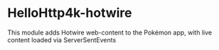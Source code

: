 # HelloHttp4k-hotwire

This module adds Hotwire web-content to the Pokémon app, with live content loaded via ServerSentEvents